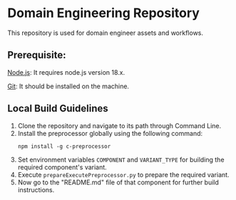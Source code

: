 # Domain Engineering Repository

This repository is used for domain engineer assets and workflows.

## Prerequisite:

[Node.js](https://nodejs.org/en): It requires node.js version 18.x.

[Git](https://git-scm.com/): It should be installed on the machine.

## Local Build Guidelines

1. Clone the repository and navigate to its path through Command Line.
2. Install the preprocessor globally using the following command:
   ```
   npm install -g c-preprocessor
   ```
3. Set environment variables `COMPONENT` and `VARIANT_TYPE` for building the required component's variant.
4. Execute `prepareExecutePreprocessor.py` to prepare the required variant.
5. Now go to the "README.md" file of that component for further build instructions.
